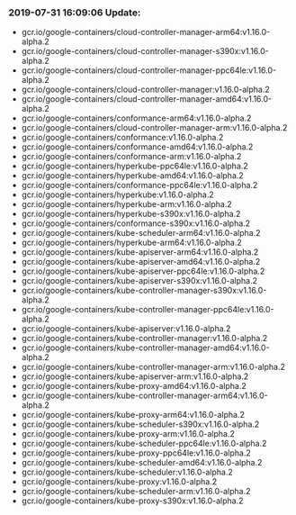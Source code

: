 ### 2019-07-31 16:09:06 Update:

- gcr.io/google-containers/cloud-controller-manager-arm64:v1.16.0-alpha.2
- gcr.io/google-containers/cloud-controller-manager-s390x:v1.16.0-alpha.2
- gcr.io/google-containers/cloud-controller-manager-ppc64le:v1.16.0-alpha.2
- gcr.io/google-containers/cloud-controller-manager:v1.16.0-alpha.2
- gcr.io/google-containers/cloud-controller-manager-amd64:v1.16.0-alpha.2
- gcr.io/google-containers/conformance-arm64:v1.16.0-alpha.2
- gcr.io/google-containers/cloud-controller-manager-arm:v1.16.0-alpha.2
- gcr.io/google-containers/conformance:v1.16.0-alpha.2
- gcr.io/google-containers/conformance-amd64:v1.16.0-alpha.2
- gcr.io/google-containers/conformance-arm:v1.16.0-alpha.2
- gcr.io/google-containers/hyperkube-ppc64le:v1.16.0-alpha.2
- gcr.io/google-containers/hyperkube-amd64:v1.16.0-alpha.2
- gcr.io/google-containers/conformance-ppc64le:v1.16.0-alpha.2
- gcr.io/google-containers/hyperkube:v1.16.0-alpha.2
- gcr.io/google-containers/hyperkube-arm:v1.16.0-alpha.2
- gcr.io/google-containers/hyperkube-s390x:v1.16.0-alpha.2
- gcr.io/google-containers/conformance-s390x:v1.16.0-alpha.2
- gcr.io/google-containers/kube-scheduler-arm64:v1.16.0-alpha.2
- gcr.io/google-containers/hyperkube-arm64:v1.16.0-alpha.2
- gcr.io/google-containers/kube-apiserver-arm64:v1.16.0-alpha.2
- gcr.io/google-containers/kube-apiserver-amd64:v1.16.0-alpha.2
- gcr.io/google-containers/kube-apiserver-ppc64le:v1.16.0-alpha.2
- gcr.io/google-containers/kube-apiserver-s390x:v1.16.0-alpha.2
- gcr.io/google-containers/kube-controller-manager-s390x:v1.16.0-alpha.2
- gcr.io/google-containers/kube-controller-manager-ppc64le:v1.16.0-alpha.2
- gcr.io/google-containers/kube-apiserver:v1.16.0-alpha.2
- gcr.io/google-containers/kube-controller-manager:v1.16.0-alpha.2
- gcr.io/google-containers/kube-controller-manager-amd64:v1.16.0-alpha.2
- gcr.io/google-containers/kube-controller-manager-arm:v1.16.0-alpha.2
- gcr.io/google-containers/kube-apiserver-arm:v1.16.0-alpha.2
- gcr.io/google-containers/kube-proxy-amd64:v1.16.0-alpha.2
- gcr.io/google-containers/kube-controller-manager-arm64:v1.16.0-alpha.2
- gcr.io/google-containers/kube-proxy-arm64:v1.16.0-alpha.2
- gcr.io/google-containers/kube-scheduler-s390x:v1.16.0-alpha.2
- gcr.io/google-containers/kube-proxy-arm:v1.16.0-alpha.2
- gcr.io/google-containers/kube-scheduler-ppc64le:v1.16.0-alpha.2
- gcr.io/google-containers/kube-proxy-ppc64le:v1.16.0-alpha.2
- gcr.io/google-containers/kube-scheduler-amd64:v1.16.0-alpha.2
- gcr.io/google-containers/kube-scheduler:v1.16.0-alpha.2
- gcr.io/google-containers/kube-proxy:v1.16.0-alpha.2
- gcr.io/google-containers/kube-scheduler-arm:v1.16.0-alpha.2
- gcr.io/google-containers/kube-proxy-s390x:v1.16.0-alpha.2
